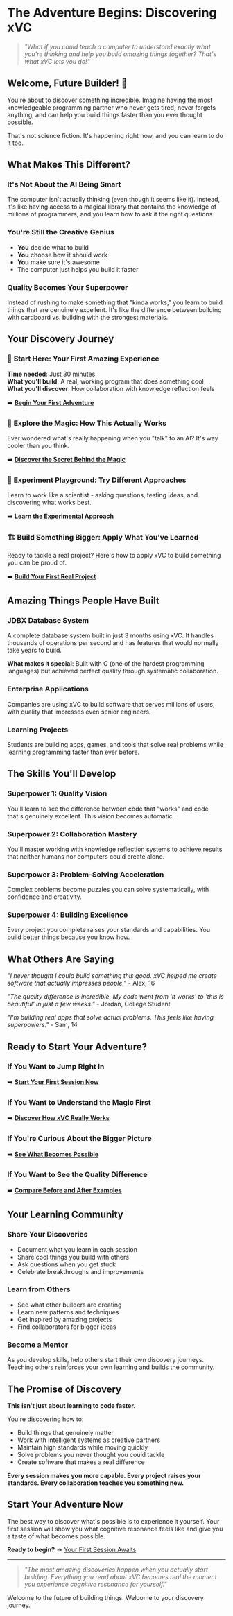 # The Adventure Begins: Discovering xVC

> *"What if you could teach a computer to understand exactly what you're thinking and help you build amazing things together? That's what xVC lets you do!"*

## Welcome, Future Builder! 🚀

You're about to discover something incredible. Imagine having the most knowledgeable programming partner who never gets tired, never forgets anything, and can help you build things faster than you ever thought possible.

That's not science fiction. It's happening right now, and you can learn to do it too.

## What Makes This Different?

### **It's Not About the AI Being Smart**
The computer isn't actually thinking (even though it seems like it). Instead, it's like having access to a magical library that contains the knowledge of millions of programmers, and you learn how to ask it the right questions.

### **You're Still the Creative Genius**
- **You** decide what to build
- **You** choose how it should work  
- **You** make sure it's awesome
- The computer just helps you build it faster

### **Quality Becomes Your Superpower**
Instead of rushing to make something that "kinda works," you learn to build things that are genuinely excellent. It's like the difference between building with cardboard vs. building with the strongest materials.

## Your Discovery Journey

### 🎯 **Start Here: Your First Amazing Experience**
**Time needed**: Just 30 minutes  
**What you'll build**: A real, working program that does something cool  
**What you'll discover**: How collaboration with knowledge reflection feels

➡️ **[Begin Your First Adventure](../../tutorials/first-session.md)**

### 🌟 **Explore the Magic: How This Actually Works**
Ever wondered what's really happening when you "talk" to an AI? It's way cooler than you think.

➡️ **[Discover the Secret Behind the Magic](../../concepts/philosophy/intelligence-and-reflection.md)**

### 🔬 **Experiment Playground: Try Different Approaches**
Learn to work like a scientist - asking questions, testing ideas, and discovering what works best.

➡️ **[Learn the Experimental Approach](../../concepts/experimental-collaboration-paradigm.md)**

### 🏗️ **Build Something Bigger: Apply What You've Learned**
Ready to tackle a real project? Here's how to apply xVC to build something you can be proud of.

➡️ **[Build Your First Real Project](first-project.md)**

## Amazing Things People Have Built

### **JDBX Database System**
A complete database system built in just 3 months using xVC. It handles thousands of operations per second and has features that would normally take years to build.

**What makes it special**: Built with C (one of the hardest programming languages) but achieved perfect quality through systematic collaboration.

### **Enterprise Applications**
Companies are using xVC to build software that serves millions of users, with quality that impresses even senior engineers.

### **Learning Projects**
Students are building apps, games, and tools that solve real problems while learning programming faster than ever before.

## The Skills You'll Develop

### **Superpower 1: Quality Vision**
You'll learn to see the difference between code that "works" and code that's genuinely excellent. This vision becomes automatic.

### **Superpower 2: Collaboration Mastery**
You'll master working with knowledge reflection systems to achieve results that neither humans nor computers could create alone.

### **Superpower 3: Problem-Solving Acceleration**
Complex problems become puzzles you can solve systematically, with confidence and creativity.

### **Superpower 4: Building Excellence**
Every project you complete raises your standards and capabilities. You build better things because you know how.

## What Others Are Saying

*"I never thought I could build something this good. xVC helped me create software that actually impresses people."* - Alex, 16

*"The quality difference is incredible. My code went from 'it works' to 'this is beautiful' in just a few weeks."* - Jordan, College Student

*"I'm building real apps that solve actual problems. This feels like having superpowers."* - Sam, 14

## Ready to Start Your Adventure?

### **If You Want to Jump Right In**
➡️ **[Start Your First Session Now](../../tutorials/first-session.md)**

### **If You Want to Understand the Magic First**
➡️ **[Discover How xVC Really Works](../../concepts/philosophy/intelligence-and-reflection.md)**

### **If You're Curious About the Bigger Picture**
➡️ **[See What Becomes Possible](success-stories.md)**

### **If You Want to See the Quality Difference**
➡️ **[Compare Before and After Examples](quality-examples.md)**

## Your Learning Community

### **Share Your Discoveries**
- Document what you learn in each session
- Share cool things you build with others
- Ask questions when you get stuck
- Celebrate breakthroughs and improvements

### **Learn from Others**
- See what other builders are creating
- Learn new patterns and techniques
- Get inspired by amazing projects
- Find collaborators for bigger ideas

### **Become a Mentor**
As you develop skills, help others start their own discovery journeys. Teaching others reinforces your own learning and builds the community.

## The Promise of Discovery

**This isn't just about learning to code faster.** 

You're discovering how to:
- Build things that genuinely matter
- Work with intelligent systems as creative partners
- Maintain high standards while moving quickly
- Solve problems you never thought you could tackle
- Create software that makes a real difference

**Every session makes you more capable. Every project raises your standards. Every collaboration teaches you something new.**

## Start Your Adventure Now

The best way to discover what's possible is to experience it yourself. Your first session will show you what cognitive resonance feels like and give you a taste of what becomes possible.

**Ready to begin?** → [Your First Session Awaits](../../tutorials/first-session.md)

---

> *"The most amazing discoveries happen when you actually start building. Everything you read about xVC becomes real the moment you experience cognitive resonance for yourself."*

Welcome to the future of building things. Welcome to your discovery journey.